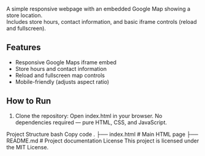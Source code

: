A simple responsive webpage with an embedded Google Map showing a store location.  
Includes store hours, contact information, and basic iframe controls (reload and fullscreen).

## Features
- Responsive Google Maps iframe embed
- Store hours and contact information
- Reload and fullscreen map controls
- Mobile-friendly (adjusts aspect ratio)
  
## How to Run
1. Clone the repository:
Open index.html in your browser.
No dependencies required — pure HTML, CSS, and JavaScript.

Project Structure
bash
Copy code
.
├── index.html   # Main HTML page
├── README.md    # Project documentation
License
This project is licensed under the MIT License.

